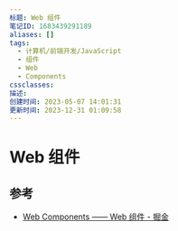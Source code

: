 ```yaml
---
标题: Web 组件
笔记ID: 1683439291189
aliases: []
tags:
  - 计算机/前端开发/JavaScript
  - 组件
  - Web
  - Components
cssclasses: 
描述: 
创建时间: 2023-05-07 14:01:31
更新时间: 2023-12-31 01:09:58
---
```


# Web 组件

## 参考

- [Web Components —— Web 组件 - 掘金](https://juejin.cn/post/7048909361062051876)
